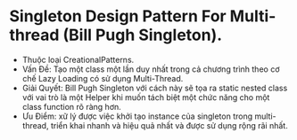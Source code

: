 # Singleton Design Pattern For Multi-thread (Bill Pugh Singleton).
 - Thuộc loại CreationalPatterns.
 - Vấn Đề: Tạo một class một lần duy nhất trong cả chương trình theo cơ chế Lazy Loading có sử dụng Multi-Thread.
 - Giải Quyết: Bill Pugh Singleton với cách này sẽ tọa ra static nested class với vai trò là một Helper khi muốn tách biệt một chức năng cho một class function rõ ràng hơn.
 - Ưu Điểm: xữ lý được việc khởi tạo instance của singleton trong multi-thread, triển khai nhanh và hiệu quả nhất và được sử dụng rộng rãi nhất.